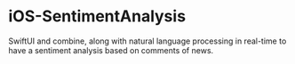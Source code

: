 # iOS-SentimentAnalysis
SwiftUI and combine, along with natural language processing in real-time to have a sentiment analysis based on comments of news.
